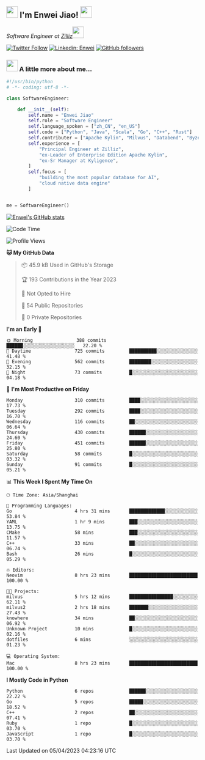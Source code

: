 <h2><img src="https://emojis.slackmojis.com/emojis/images/1531849430/4246/blob-sunglasses.gif?1531849430" width="30"/> I'm  Enwei Jiao! <img src="https://media.giphy.com/media/juBt25nT1KGys/giphy.gif" width=30> </h2>
<!-- <img align='right' src="https://media.giphy.com/media/M9gbBd9nbDrOTu1Mqx/giphy.gif" width="230"> -->
<p><em>Software Engineer at <a href="https://zilliz.com/">Zilliz</a><img src="https://media.giphy.com/media/WUlplcMpOCEmTGBtBW/giphy.gif" width="30"></em></p>

[![Twitter Follow](https://img.shields.io/twitter/follow/misteranmol?label=Follow)](https://twitter.com/intent/follow?screen_name=EnweiJiao)
[![Linkedin: Enwei](https://img.shields.io/badge/-enwei-blue?style=&logo=Linkedin&logoColor=white&link=https://www.linkedin.com/in/enwei-jiao-41192a97)](https://www.linkedin.com/in/enwei-jiao-41192a97/)
[![GitHub followers](https://img.shields.io/github/followers/jiaoew1991?label=Follow&style=social)](https://github.com/jiaoew1991)


### <img src="https://media.giphy.com/media/VgCDAzcKvsR6OM0uWg/giphy.gif" width="30"> A little more about me...  

```python
#!/usr/bin/python
# -*- coding: utf-8 -*-

class SoftwareEngineer:

    def __init__(self):
        self.name = "Enwei Jiao"
        self.role = "Software Engineer"
        self.language_spoken = ["zh_CN", "en_US"]
        self.code = ["Python", "Java", "Scala", "Go", "C++", "Rust"]
        self.contributer = ["Apache Kylin", "Milvus", "Databend", "Byzer-Lang"]
        self.experience = [
            "Principal Engineer at Zilliz",
            "ex-Leader of Enterprise Edition Apache Kylin",
            "ex-Sr Manager at Kyligence",
        ]
        self.focus = [
            "building the most popular database for AI",
            "cloud native data engine"
        ]


me = SoftwareEngineer()
```

[![Enwei's GitHub stats](https://github-readme-stats.vercel.app/api?username=jiaoew1991&count_private=true&show_icons=true)](https://github.com/jiaoew1991/jiaoew1991)

<!-- [![Top Langs](https://github-readme-stats.vercel.app/api/top-langs/?username=jiaoew1991&layout=compact)](https://github.com/jiaoew1991/jiaoew1991) -->

<!--START_SECTION:waka-->
![Code Time](http://img.shields.io/badge/Code%20Time-608%20hrs%2035%20mins-blue)

![Profile Views](http://img.shields.io/badge/Profile%20Views-1-blue)

**🐱 My GitHub Data** 

> 📦 45.9 kB Used in GitHub's Storage 
 > 
> 🏆 193 Contributions in the Year 2023
 > 
> 🚫 Not Opted to Hire
 > 
> 📜 54 Public Repositories 
 > 
> 🔑 0 Private Repositories 
 > 
**I'm an Early 🐤** 

```text
🌞 Morning                388 commits         ██████░░░░░░░░░░░░░░░░░░░   22.20 % 
🌆 Daytime                725 commits         ██████████░░░░░░░░░░░░░░░   41.48 % 
🌃 Evening                562 commits         ████████░░░░░░░░░░░░░░░░░   32.15 % 
🌙 Night                  73 commits          █░░░░░░░░░░░░░░░░░░░░░░░░   04.18 % 
```
📅 **I'm Most Productive on Friday** 

```text
Monday                   310 commits         ████░░░░░░░░░░░░░░░░░░░░░   17.73 % 
Tuesday                  292 commits         ████░░░░░░░░░░░░░░░░░░░░░   16.70 % 
Wednesday                116 commits         ██░░░░░░░░░░░░░░░░░░░░░░░   06.64 % 
Thursday                 430 commits         ██████░░░░░░░░░░░░░░░░░░░   24.60 % 
Friday                   451 commits         ██████░░░░░░░░░░░░░░░░░░░   25.80 % 
Saturday                 58 commits          █░░░░░░░░░░░░░░░░░░░░░░░░   03.32 % 
Sunday                   91 commits          █░░░░░░░░░░░░░░░░░░░░░░░░   05.21 % 
```


📊 **This Week I Spent My Time On** 

```text
🕑︎ Time Zone: Asia/Shanghai

💬 Programming Languages: 
Go                       4 hrs 31 mins       █████████████░░░░░░░░░░░░   53.84 % 
YAML                     1 hr 9 mins         ███░░░░░░░░░░░░░░░░░░░░░░   13.75 % 
CMake                    58 mins             ███░░░░░░░░░░░░░░░░░░░░░░   11.57 % 
C++                      33 mins             ██░░░░░░░░░░░░░░░░░░░░░░░   06.74 % 
Bash                     26 mins             █░░░░░░░░░░░░░░░░░░░░░░░░   05.29 % 

🔥 Editors: 
Neovim                   8 hrs 23 mins       █████████████████████████   100.00 % 

🐱‍💻 Projects: 
milvus                   5 hrs 12 mins       ████████████████░░░░░░░░░   62.11 % 
milvus2                  2 hrs 18 mins       ███████░░░░░░░░░░░░░░░░░░   27.43 % 
knowhere                 34 mins             ██░░░░░░░░░░░░░░░░░░░░░░░   06.92 % 
Unknown Project          10 mins             █░░░░░░░░░░░░░░░░░░░░░░░░   02.16 % 
dotfiles                 6 mins              ░░░░░░░░░░░░░░░░░░░░░░░░░   01.23 % 

💻 Operating System: 
Mac                      8 hrs 23 mins       █████████████████████████   100.00 % 
```

**I Mostly Code in Python** 

```text
Python                   6 repos             ██████░░░░░░░░░░░░░░░░░░░   22.22 % 
Go                       5 repos             █████░░░░░░░░░░░░░░░░░░░░   18.52 % 
C++                      2 repos             ██░░░░░░░░░░░░░░░░░░░░░░░   07.41 % 
Ruby                     1 repo              █░░░░░░░░░░░░░░░░░░░░░░░░   03.70 % 
JavaScript               1 repo              █░░░░░░░░░░░░░░░░░░░░░░░░   03.70 % 
```




 Last Updated on 05/04/2023 04:23:16 UTC
<!--END_SECTION:waka-->
